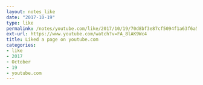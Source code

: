 ```yaml
---
layout: notes_like
date: "2017-10-19"
type: like
permalink: /notes/youtube.com/like/2017/10/19/70d8bf3e87cf5094f1a63f6a52a24a0e006ba01d.html
ext-url: https://www.youtube.com/watch?v=FA_8lAK9Wc4
title: Liked a page on youtube.com
categories:
- like
- 2017
- October
- 19
- youtube.com
---
```

